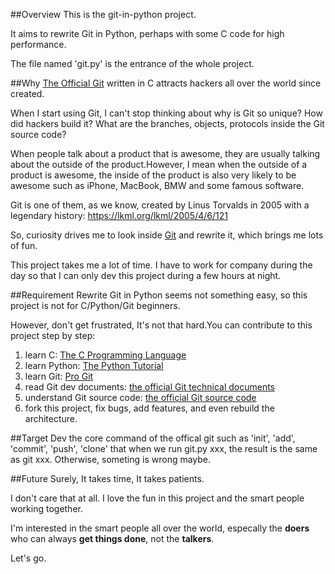 ##Overview
This is the git-in-python project.

It aims to rewrite Git in Python, perhaps with some C code for high performance.

The file named 'git.py' is the entrance of the whole project.

##Why
[The Official Git](https://github.com/git/git) written in C attracts hackers all over the world since created.

When I start using Git, I can't stop thinking about why is Git so unique? How did hackers build it? What are the branches, objects, protocols inside the Git source code?

When people talk about a product that is awesome, they are usually talking about the outside of the product.However, I mean when the outside of a product is awesome, the inside of the product is also very likely to be awesome such as iPhone, MacBook, BMW and some famous software.  

Git is one of them, as we know, created by Linus Torvalds in 2005 with a legendary history: <https://lkml.org/lkml/2005/4/6/121>

So, curiosity drives me to look inside [Git](https://github.com/git/git) and rewrite it, which brings me lots of fun.

This project takes me a lot of time. I have to work for company during the day so that I can only dev this project during a few hours at night.

##Requirement
Rewrite Git in Python seems not something easy, so this project is not for C/Python/Git beginners.

However, don't get frustrated, It's not that hard.You can contribute to this project step by step:

1. learn C: [The C Programming Language](http://www.iups.org/media/meeting_minutes/C.pdf)
2. learn Python: [The Python Tutorial](https://docs.python.org/2/tutorial/index.html)
3. learn Git: [Pro Git](http://git-scm.com/book)
4. read Git dev documents: [the official Git technical documents](https://github.com/git/git/tree/master/Documentation/technical)
5. understand Git source code: [the official Git source code](https://github.com/git/git)
6. fork this project, fix bugs, add features, and even rebuild the architecture.

##Target
Dev the core command of the offical git such as 'init', 'add', 'commit', 'push', 'clone' that when we run git.py xxx, the result is the same as git xxx. Otherwise, someting is wrong maybe.

##Future
Surely, It takes time, It takes patients.

I don't care that at all. I love the fun in this project and the smart people working together.

I'm interested in the smart people all over the world, especally the **doers** who can always **get things done**,  not the **talkers**.

Let's go.
